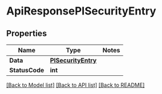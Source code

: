 # ApiResponsePISecurityEntry

## Properties
Name | Type | Notes
------------ | ------------- | -------------
**Data** | **[**PISecurityEntry**](../Model/PISecurityEntry.md)**
**StatusCode** | **int**

[[Back to Model list]](../../README.md#documentation-for-models) [[Back to API list]](../../README.md#documentation-for-api-endpoints) [[Back to README]](../../README.md)
